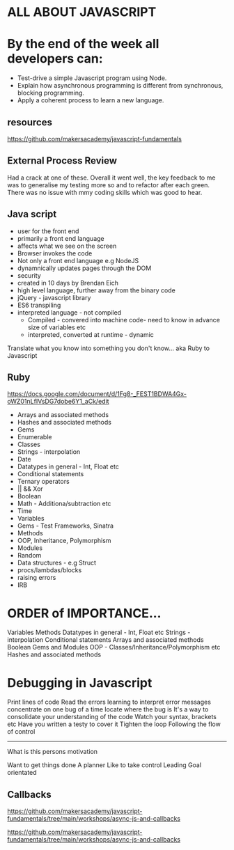 
# ALL ABOUT JAVASCRIPT

# By the end of the week all developers can:

- Test-drive a simple Javascript program using Node.
- Explain how asynchronous programming is different from synchronous, blocking programming.
- Apply a coherent process to learn a new language.

## resources

https://github.com/makersacademy/javascript-fundamentals

## External Process Review

Had a crack at one of these. Overall it went well, the key feedback to me was to generalise my testing more so and to refactor after each green.
There was no issue with mmy coding skills which was good to hear.

## Java script

* user for the front end
* primarily a front end language
* affects what we see on the screen
* Browser invokes the code
* Not only a front end language e.g NodeJS
* dynamnically updates pages through the DOM
* security
* created in 10 days by Brendan Eich
* high level language, further away from the binary code
* jQuery - javascript library
* ES6 transpiling
* interpreted language - not compiled
  - Compiled - convered into machine code- need to know in advance size of variables etc
  - interpreted, converted at runtime - dynamic

Translate what you know into something you don't know... aka Ruby to Javascript

 ## Ruby

https://docs.google.com/document/d/1Fg8-_FEST1BDWA4Gx-oWZ01nLfIVsDG7dobe6Y1_aCk/edit

  - Arrays and associated methods
  - Hashes and associated methods
  - Gems
  - Enumerable
  - Classes
  - Strings - interpolation
  - Date
  - Datatypes in general - Int, Float etc
  - Conditional statements
  - Ternary operators
  - || && Xor
  - Boolean
  - Math - Additiona/subtraction etc
  - Time
  - Variables
  - Gems - Test Frameworks, Sinatra
  - Methods
  - OOP, Inheritance, Polymorphism
  - Modules
  - Random
  - Data structures - e.g Struct
  - procs/lambdas/blocks
  - raising errors
  - IRB

  # ORDER of IMPORTANCE...

  Variables
  Methods
  Datatypes in general - Int, Float etc
  Strings - interpolation
  Conditional statements
  Arrays and associated methods
  Boolean
  Gems and Modules
  OOP - Classes/Inheritance/Polymorphism etc
  Hashes and associated methods


 # Debugging in Javascript

 Print lines of code 
 Read  the errors
 learning to interpret error messages
 concentrate on one bug of a time
 locate where the bug is
 It's a way to consolidate your understanding of the code
 Watch your syntax, brackets etc
 Have you written a testy to cover it
 Tighten the loop
 Following the flow of control

----------------

What is this persons motivation

Want to get things done
A planner
Like to take control
Leading
Goal orientated

## Callbacks

https://github.com/makersacademy/javascript-fundamentals/tree/main/workshops/async-js-and-callbacks


https://github.com/makersacademy/javascript-fundamentals/tree/main/workshops/async-js-and-callbacks


